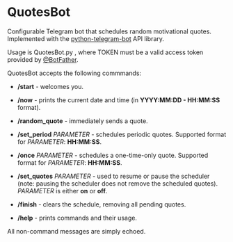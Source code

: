 # QuotesBot
Configurable Telegram bot that schedules random motivational quotes. Implemented with the [python-telegram-bot](https://python-telegram-bot.readthedocs.io/en/stable/) API library.

Usage is QuotesBot.py <TOKEN>, where TOKEN must be a valid access token provided by [@BotFather](https://telegram.me/botfather).


QuotesBot accepts the following commmands:

+ **/start** - welcomes you.

+ **/now** - prints the current date and time (in **YYYY:MM:DD - HH:MM:SS** format).

+ **/random_quote** - immediately sends a quote.

+ **/set_period** *PARAMETER* - schedules periodic quotes. Supported format for *PARAMETER*: **HH:MM:SS**.

+ **/once** *PARAMETER* - schedules a one-time-only quote. Supported format for *PARAMETER*: **HH:MM:SS**.

+ **/set_quotes** *PARAMETER* - used to resume or pause the scheduler (note: pausing the scheduler does not remove the scheduled quotes). *PARAMETER* is either **on** or **off**.

+ **/finish** - clears the schedule, removing all pending quotes.

+ **/help** - prints commands and their usage.


All non-command messages are simply echoed.
